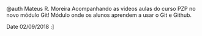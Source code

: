 @auth Mateus R. Moreira
Acompanhando as videos aulas do curso PZP no novo módulo Git!
Módulo onde os alunos aprendem a usar o Git e Github. 

Date 02/09/2018
:]

